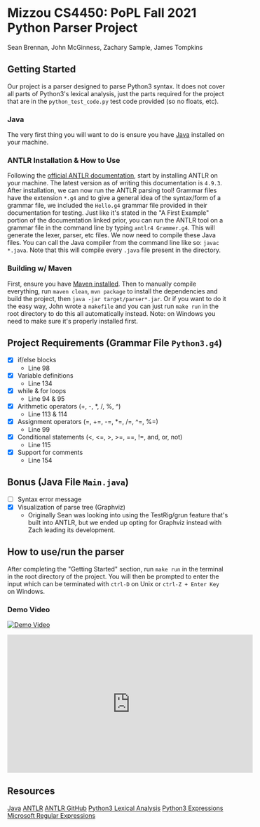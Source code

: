 # Mizzou CS4450: PoPL Fall 2021 Python Parser Project

Sean Brennan, John McGinness, Zachary Sample, James Tompkins

## Getting Started

Our project is a parser designed to parse Python3 syntax. It does not cover all parts of Python3's lexical analysis, just the parts required for the project that are in the `python_test_code.py` test code provided (so no floats, etc). 

### Java

The very first thing you will want to do is ensure you have [Java](https://www.java.com/en/download/) installed on your machine.

### ANTLR Installation & How to Use

Following the [official ANTLR documentation](https://github.com/antlr/antlr4/blob/master/doc/getting-started.md), start by installing ANTLR on your machine. The latest version as of writing this documentation is `4.9.3`.
After installation, we can now run the ANTLR parsing tool! Grammar files have the extension `*.g4` and to give a general idea of the syntax/form of a grammar file, we included the `Hello.g4` grammar file provided in their documentation for testing. Just like it's stated in the "A First Example" portion of the documentation linked prior, you can run the ANTLR tool on a grammar file in the command line by typing `antlr4 Grammer.g4`. This will generate the lexer, parser, etc files. We now need to compile these Java files. You can call the Java compiler from the command line like so: `javac *.java`. Note that this will compile every `.java` file present in the directory.

### Building w/ Maven

First, ensure you have [Maven installed](https://maven.apache.org/install.html). Then to manually compile everything, run `maven clean`, `mvn package` to install the dependencies and build the project, then `java -jar target/parser*.jar`. Or if you want to do it the easy way, John wrote a `makefile` and you can just run `make run` in the root directory to do this all automatically instead. Note: on Windows you need to make sure it's properly installed first.

## Project Requirements (Grammar File `Python3.g4`)

- [x] if/else blocks
  - Line 98
- [x] Variable definitions
  - Line 134
- [x] while & for loops
  - Line 94 & 95
- [x] Arithmetic operators (+, -, *, /, %, ^)
  - Line 113 & 114
- [x] Assignment operators (=, +=, -=, *=, /=, ^=, %=)
  - Line 99
- [x] Conditional statements (<, <=, >, >=, ==, !=, and, or, not)
  - Line 115
- [x] Support for comments
  - Line 154

## Bonus (Java File `Main.java`)

- [ ] Syntax error message
- [x] Visualization of parse tree (Graphviz)
  - Originally Sean was looking into using the TestRig/grun feature that's built into ANTLR, but we ended up opting for Graphviz instead with Zach leading its development.

## How to use/run the parser

After completing the "Getting Started" section, run `make run` in the terminal in the root directory of the project. You will then be prompted to enter the input which can be terminated with `ctrl-D` on Unix or `ctrl-Z + Enter Key` on Windows.

### Demo Video

[![Demo Video](https://avatars0.githubusercontent.com/u/80584?s=280&v=4)](https://www.youtube.com/watch?v=dQw4w9WgXcQ)

<iframe width="560" height="315" src="https://www.youtube.com/embed/dQw4w9WgXcQ" title="YouTube video player" frameborder="0" allow="accelerometer; autoplay; clipboard-write; encrypted-media; gyroscope; picture-in-picture" allowfullscreen></iframe>

## Resources

[Java](https://www.java.com/en/)
[ANTLR](https://www.antlr.org/)
[ANTLR GitHub](https://github.com/antlr/antlr4)
[Python3 Lexical Analysis](https://docs.python.org/3/reference/lexical_analysis.html)
[Python3 Expressions](https://docs.python.org/3/reference/expressions.html)
[Microsoft Regular Expressions](https://docs.microsoft.com/en-us/dotnet/standard/base-types/regular-expression-language-quick-reference)
